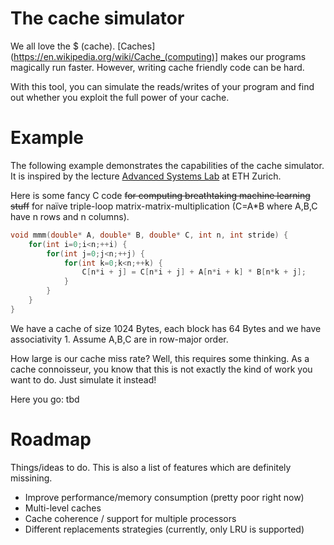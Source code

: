 # The cache simulator
We all love the $ (cache). [Caches](https://en.wikipedia.org/wiki/Cache_(computing)] makes our programs magically run faster. 
However, writing cache friendly code can be hard.

With this tool, you can simulate the reads/writes of your program and find out whether you exploit the full power of your cache.

# Example
The following example demonstrates the capabilities of the cache simulator. 
It is inspired by the lecture [Advanced Systems Lab](https://acl.inf.ethz.ch/teaching/fastcode/) at ETH Zurich.

Here is some fancy C code ~~for computing breathtaking machine learning stuff~~ for naïve triple-loop matrix-matrix-multiplication 
(C=A*B where A,B,C have n rows and n columns).
```c
void mmm(double* A, double* B, double* C, int n, int stride) {
    for(int i=0;i<n;++i) {
        for(int j=0;j<n;++j) {
            for(int k=0;k<n;++k) {
                C[n*i + j] = C[n*i + j] + A[n*i + k] * B[n*k + j];
            }
        }
    }
}
```
We have a cache of size 1024 Bytes, each block has 64 Bytes and we have associativity 1. Assume A,B,C are in row-major order.

How large is our cache miss rate? Well, this requires some thinking. As a cache connoisseur, you know that this is
not exactly the kind of work you want to do. Just simulate it instead!

Here you go:
tbd


# Roadmap
Things/ideas to do. This is also a list of features which are definitely missining.

* Improve performance/memory consumption (pretty poor right now)
* Multi-level caches
* Cache coherence / support for multiple processors
* Different replacements strategies (currently, only LRU is supported)
